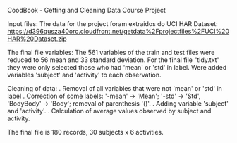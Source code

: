 CoodBook - Getting and Cleaning Data Course Project

Input files:
The data for the project foram extraidos do UCI HAR Dataset:
https://d396qusza40orc.cloudfront.net/getdata%2Fprojectfiles%2FUCI%20HAR%20Dataset.zip

The final file variables:
The 561 variables of the train and test files were reduced to 56 mean and 33 standard deviation.
For the final file "tidy.txt" they were only selected those who had 'mean' or 'std' in label.
Were added variables 'subject' and 'activity' to each observation.

Cleaning of data:
   . Removal of all variables that were not 'mean' or 'std' in label
   . Correction of some labels:
     '-mean' -> 'Mean'; '-std' -> 'Std', 'BodyBody' -> 'Body'; removal of parenthesis '()'.
   . Adding variable 'subject' and 'activity'.
   . Calculation of average values observed by subject and activity.

The final file is 180 records, 30 subjects x 6 activities.
